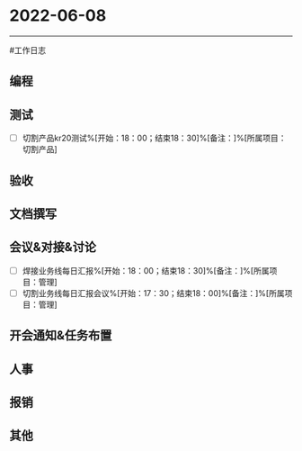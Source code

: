 # 2022-06-08 

---

#工作日志

## 编程



## 测试
- [ ] 切割产品kr20测试%[开始：18：00；结束18：30]%[备注：]%[所属项目：切割产品]


## 验收 



## 文档撰写 



## 会议&对接&讨论

- [ ] 焊接业务线每日汇报%[开始：18：00；结束18：30]%[备注：]%[所属项目：管理]
- [ ] 切割业务线每日汇报会议%[开始：17：30；结束18：00]%[备注：]%[所属项目：管理]

## 开会通知&任务布置



## 人事



## 报销



## 其他



